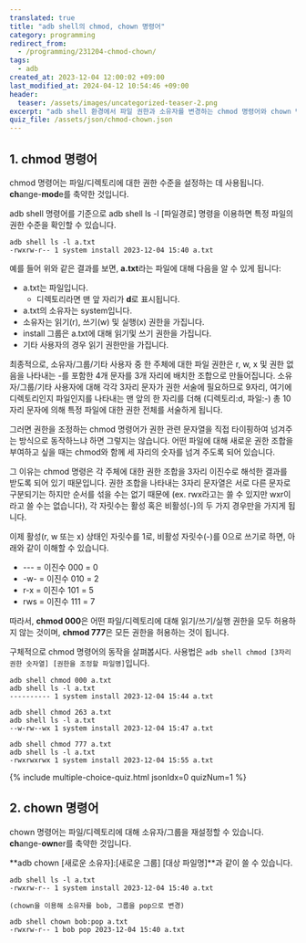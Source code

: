 ```yaml
---
translated: true
title: "adb shell의 chmod, chown 명령어"
category: programming
redirect_from:
  - /programming/231204-chmod-chown/
tags:
  - adb
created_at: 2023-12-04 12:00:02 +09:00
last_modified_at: 2024-04-12 10:54:46 +09:00
header:
  teaser: /assets/images/uncategorized-teaser-2.png
excerpt: "adb shell 환경에서 파일 권한과 소유자를 변경하는 chmod 명령어와 chown 명령어를 사용해 봅니다"
quiz_file: /assets/json/chmod-chown.json
---
```


## 1. chmod 명령어
 
chmod 명령어는 파일/디렉토리에 대한 권한 수준을 설정하는 데 사용됩니다. **ch**ange-**mod**e를 축약한 것입니다.

adb shell 명령어를 기준으로 adb shell ls -l [파일경로] 명령을 이용하면 특정 파일의 권한 수준을 확인할 수 있습니다.

```
adb shell ls -l a.txt
-rwxrw-r-- 1 system install 2023-12-04 15:40 a.txt
```

예를 들어 위와 같은 결과를 보면, **a.txt**라는 파일에 대해 다음을 알 수 있게 됩니다:

- a.txt는 파일입니다.
	- 디렉토리라면 맨 앞 자리가 **d**로 표시됩니다.
- a.txt의 소유자는 system입니다.
- 소유자는 읽기(r), 쓰기(w) 및 실행(x) 권한을 가집니다.
- install 그룹은 a.txt에 대해 읽기및 쓰기 권한을 가집니다.
- 기타 사용자의 경우 읽기 권한만을 가집니다.

최종적으로, 소유자/그룹/기타 사용자 중 한 주체에 대한 파일 권한은 r, w, x 및 권한 없음을 나타내는 -를 포함한 4개 문자를 3개 자리에 배치한 조합으로 만들어집니다. 소유자/그룹/기타 사용자에 대해 각각 3자리 문자가 권한 서술에 필요하므로 9자리, 여기에 디렉토리인지 파일인지를 나타내는 맨 앞의 한 자리를 더해 (디렉토리:d, 파일:-) 총 10자리 문자에 의해 특정 파일에 대한 권한 전체를 서술하게 됩니다.

그러면 권한을 조정하는 chmod 명령어가 권한 관련 문자열을 직접 타이핑하여 넘겨주는 방식으로 동작하느냐 하면 그렇지는 않습니다. 어떤 파일에 대해 새로운 권한 조합을 부여하고 싶을 때는 chmod와 함께 세 자리의 숫자를 넘겨 주도록 되어 있습니다.

그 이유는 chmod 명령은 각 주체에 대한 권한 조합을 3자리 이진수로 해석한 결과를 받도록 되어 있기 때문입니다. 권한 조합을 나타내는 3자리 문자열은 서로 다른 문자로 구분되기는 하지만 순서를 섞을 수는 없기 때문에 (ex. rwx라고는 쓸 수 있지만 wxr이라고 쓸 수는 없습니다), 각 자릿수는 활성 혹은 비활성(-)의 두 가지 경우만을 가지게 됩니다.

이제 활성(r, w 또는 x) 상태인 자릿수를 1로, 비활성 자릿수(-)를 0으로 쓰기로 하면, 아래와 같이 이해할 수 있습니다.

- -\-\- = 이진수 000 = 0
- -w- = 이진수 010 = 2
- r-x = 이진수 101 = 5
- rws = 이진수 111 = 7

따라서, **chmod 000**은 어떤 파일/디렉토리에 대해 읽기/쓰기/실행 권한을 모두 허용하지 않는 것이며, **chmod 777**은 모든 권한을 허용하는 것이 됩니다.

구체적으로 chmod 명령어의 동작을 살펴봅시다. 사용법은 `adb shell chmod [3자리 권한 숫자열] [권한을 조정할 파일명]`입니다.

```
adb shell chmod 000 a.txt
adb shell ls -l a.txt
---------- 1 system install 2023-12-04 15:44 a.txt
```
```
adb shell chmod 263 a.txt
adb shell ls -l a.txt
--w-rw--wx 1 system install 2023-12-04 15:47 a.txt
```
```
adb shell chmod 777 a.txt
adb shell ls -l a.txt
-rwxrwxrwx 1 system install 2023-12-04 15:55 a.txt
```

{% include multiple-choice-quiz.html jsonIdx=0 quizNum=1 %}

## 2. chown 명령어

chown 명령어는 파일/디렉토리에 대해 소유자/그룹을 재설정할 수 있습니다. **ch**ange-**own**er를 축약한 것입니다.

**adb chown [새로운 소유자]:[새로운 그룹] [대상 파일명]**과 같이 쓸 수 있습니다.

```
adb shell ls -l a.txt
-rwxrw-r-- 1 system install 2023-12-04 15:40 a.txt

(chown을 이용해 소유자를 bob, 그룹을 pop으로 변경)

adb shell chown bob:pop a.txt
-rwxrw-r-- 1 bob pop 2023-12-04 15:40 a.txt
```

